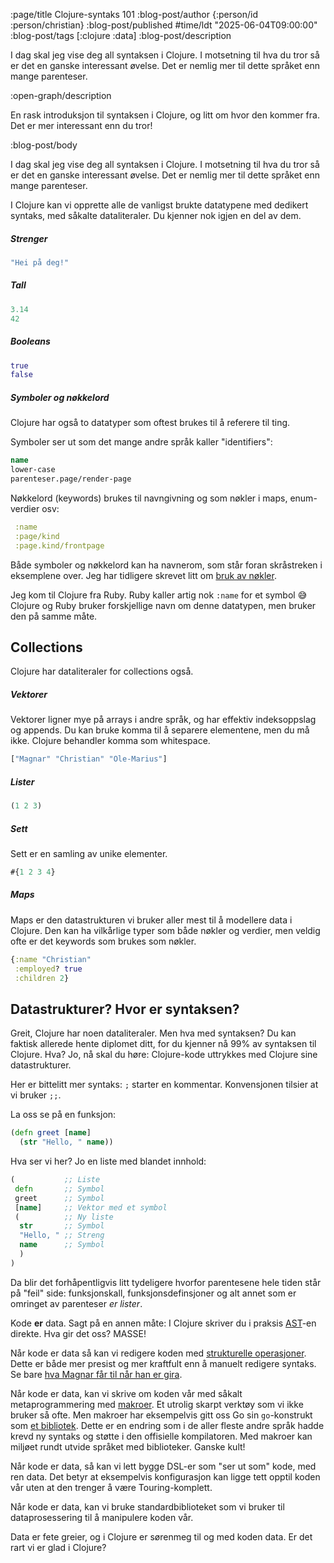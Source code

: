 :page/title Clojure-syntaks 101
:blog-post/author {:person/id :person/christian}
:blog-post/published #time/ldt "2025-06-04T09:00:00"
:blog-post/tags [:clojure :data]
:blog-post/description

I dag skal jeg vise deg all syntaksen i Clojure. I motsetning til hva du tror så
er det en ganske interessant øvelse. Det er nemlig mer til dette språket enn
mange parenteser.

:open-graph/description

En rask introduksjon til syntaksen i Clojure, og litt om hvor den kommer fra.
Det er mer interessant enn du tror!

:blog-post/body

I dag skal jeg vise deg all syntaksen i Clojure. I motsetning til hva du tror så
er det en ganske interessant øvelse. Det er nemlig mer til dette språket enn
mange parenteser.

I Clojure kan vi opprette alle de vanligst brukte datatypene med dedikert
syntaks, med såkalte dataliteraler. Du kjenner nok igjen en del av dem.

##### Strenger

```clj
"Hei på deg!"
```

##### Tall

```clj
3.14
42
```

##### Booleans

```clj
true
false
```

##### Symboler og nøkkelord

Clojure har også to datatyper som oftest brukes til å referere til ting.

Symboler ser ut som det mange andre språk kaller "identifiers":

```clj
name
lower-case
parenteser.page/render-page
```

Nøkkelord (keywords) brukes til navngivning og som nøkler i maps, enum-verdier
osv:

```clj
 :name
 :page/kind
 :page.kind/frontpage
```

Både symboler og nøkkelord kan ha navnerom, som står foran skråstreken i
eksemplene over. Jeg har tidligere skrevet litt om [bruk av nøkler](/nokler/).

Jeg kom til Clojure fra Ruby. Ruby kaller artig nok `:name` for et symbol 😅
Clojure og Ruby bruker forskjellige navn om denne datatypen, men bruker den på
samme måte.

## Collections

Clojure har dataliteraler for collections også.

##### Vektorer

Vektorer ligner mye på arrays i andre språk, og har effektiv indeksoppslag og
appends. Du kan bruke komma til å separere elementene, men du må ikke. Clojure
behandler komma som whitespace.

```clj
["Magnar" "Christian" "Ole-Marius"]
```

##### Lister

```clj
(1 2 3)
```

##### Sett

Sett er en samling av unike elementer.

```clj
#{1 2 3 4}
```

##### Maps

Maps er den datastrukturen vi bruker aller mest til å modellere data i Clojure.
Den kan ha vilkårlige typer som både nøkler og verdier, men veldig ofte er det
keywords som brukes som nøkler.

```clj
{:name "Christian"
 :employed? true
 :children 2}
```

## Datastrukturer? Hvor er syntaksen?

Greit, Clojure har noen dataliteraler. Men hva med syntaksen? Du kan faktisk
allerede hente diplomet ditt, for du kjenner nå 99% av syntaksen til Clojure.
Hva? Jo, nå skal du høre: Clojure-kode uttrykkes med Clojure sine
datastrukturer.

Her er bittelitt mer syntaks: `;` starter en kommentar. Konvensjonen tilsier at
vi bruker `;;`.

La oss se på en funksjon:

```clj
(defn greet [name]
  (str "Hello, " name))
```

Hva ser vi her? Jo en liste med blandet innhold:

```clj
(           ;; Liste
 defn       ;; Symbol
 greet      ;; Symbol
 [name]     ;; Vektor med et symbol
 (          ;; Ny liste
  str       ;; Symbol
  "Hello, " ;; Streng
  name      ;; Symbol
  )
)
```

Da blir det forhåpentligvis litt tydeligere hvorfor parentesene hele tiden står
på "feil" side: funksjonskall, funksjonsdefinsjoner og alt annet som er omringet
av parenteser _er lister_.

Kode **er** data. Sagt på en annen måte: I Clojure skriver du i praksis
[AST](https://en.wikipedia.org/wiki/Abstract_syntax_tree)-en direkte. Hva gir
det oss? MASSE!

Når kode er data så kan vi redigere koden med [strukturelle
operasjoner](https://paredit.org/). Dette er både mer presist og mer kraftfult
enn å manuelt redigere syntaks. Se bare [hva Magnar får til når han er
gira](https://emacsrocks.com/e14.html).

Når kode er data, kan vi skrive om koden vår med såkalt metaprogrammering med
[makroer](https://clojure.org/reference/macros). Et utrolig skarpt verktøy som
vi ikke bruker så ofte. Men makroer har eksempelvis gitt oss Go sin
`go`-konstrukt som [et bibliotek](https://github.com/clojure/core.async). Dette
er en endring som i de aller fleste andre språk hadde krevd ny syntaks og støtte
i den offisielle kompilatoren. Med makroer kan miljøet rundt utvide språket med
biblioteker. Ganske kult!

Når kode er data, så kan vi lett bygge DSL-er som "ser ut som" kode, med ren
data. Det betyr at eksempelvis konfigurasjon kan ligge tett opptil koden vår
uten at den trenger å være Touring-komplett.

Når kode er data, kan vi bruke standardbiblioteket som vi bruker til
dataprosessering til å manipulere koden vår.

Data er fete greier, og i Clojure er sørenmeg til og med koden data. Er det rart
vi er glad i Clojure?
